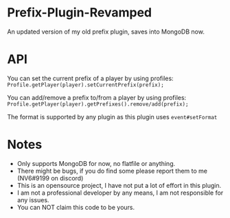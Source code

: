 # Prefix-Plugin-Revamped
An updated version of my old prefix plugin, saves into MongoDB now.

# API
You can set the current prefix of a player by using profiles:
```Profile.getPlayer(player).setCurrentPrefix(prefix);```

You can add/remove a prefix to/from a player by using profiles:
```Profile.getPlayer(player).getPrefixes().remove/add(prefix);```

The format is supported by any plugin as this plugin uses 
```event#setFormat```

# Notes
- Only supports MongoDB for now, no flatfile or anything.
- There might be bugs, if you do find some please report them to me (NV6#9199 on discord)
- This is an opensource project, I have not put a lot of effort in this plugin.
- I am not a professional developer by any means, I am not responsible for any issues.  
- You can NOT claim this code to be yours.
